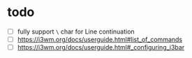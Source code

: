 # todo


- [ ] fully support `\` char for Line continuation
- [ ] https://i3wm.org/docs/userguide.html#list_of_commands
- [ ] https://i3wm.org/docs/userguide.html#_configuring_i3bar
